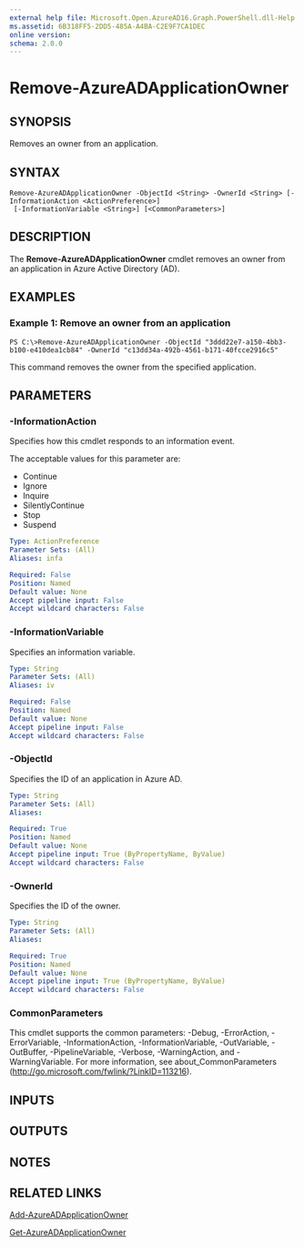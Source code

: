 ```yaml
---
external help file: Microsoft.Open.AzureAD16.Graph.PowerShell.dll-Help.xml
ms.assetid: 6B318FF5-2DD5-485A-A4BA-C2E9F7CA1DEC
online version: 
schema: 2.0.0
---
```


# Remove-AzureADApplicationOwner

## SYNOPSIS
Removes an owner from an application.

## SYNTAX

```
Remove-AzureADApplicationOwner -ObjectId <String> -OwnerId <String> [-InformationAction <ActionPreference>]
 [-InformationVariable <String>] [<CommonParameters>]
```

## DESCRIPTION
The **Remove-AzureADApplicationOwner** cmdlet removes an owner from an application in Azure Active Directory (AD).

## EXAMPLES

### Example 1: Remove an owner from an application
```
PS C:\>Remove-AzureADApplicationOwner -ObjectId "3ddd22e7-a150-4bb3-b100-e410dea1cb84" -OwnerId "c13dd34a-492b-4561-b171-40fcce2916c5"
```

This command removes the owner from the specified application.

## PARAMETERS

### -InformationAction
Specifies how this cmdlet responds to an information event.

The acceptable values for this parameter are:

- Continue
- Ignore
- Inquire
- SilentlyContinue
- Stop
- Suspend

```yaml
Type: ActionPreference
Parameter Sets: (All)
Aliases: infa

Required: False
Position: Named
Default value: None
Accept pipeline input: False
Accept wildcard characters: False
```

### -InformationVariable
Specifies an information variable.

```yaml
Type: String
Parameter Sets: (All)
Aliases: iv

Required: False
Position: Named
Default value: None
Accept pipeline input: False
Accept wildcard characters: False
```

### -ObjectId
Specifies the ID of an application in Azure AD.

```yaml
Type: String
Parameter Sets: (All)
Aliases: 

Required: True
Position: Named
Default value: None
Accept pipeline input: True (ByPropertyName, ByValue)
Accept wildcard characters: False
```

### -OwnerId
Specifies the ID of the owner.

```yaml
Type: String
Parameter Sets: (All)
Aliases: 

Required: True
Position: Named
Default value: None
Accept pipeline input: True (ByPropertyName, ByValue)
Accept wildcard characters: False
```

### CommonParameters
This cmdlet supports the common parameters: -Debug, -ErrorAction, -ErrorVariable, -InformationAction, -InformationVariable, -OutVariable, -OutBuffer, -PipelineVariable, -Verbose, -WarningAction, and -WarningVariable. For more information, see about_CommonParameters (http://go.microsoft.com/fwlink/?LinkID=113216).

## INPUTS

## OUTPUTS

## NOTES

## RELATED LINKS

[Add-AzureADApplicationOwner](./Add-AzureADApplicationOwner.md)

[Get-AzureADApplicationOwner](./Get-AzureADApplicationOwner.md)
